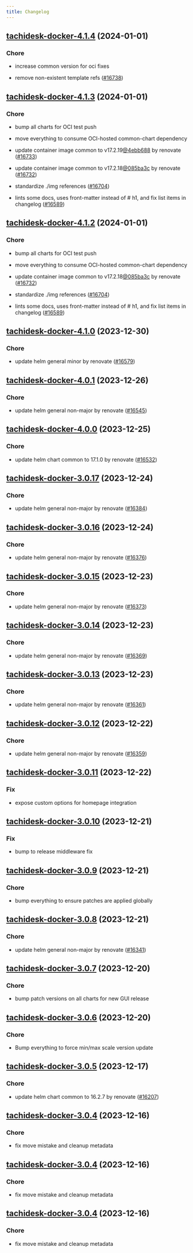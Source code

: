 ```yaml
---
title: Changelog
---
```




## [tachidesk-docker-4.1.4](https://github.com/truecharts/charts/compare/tachidesk-docker-4.1.3...tachidesk-docker-4.1.4) (2024-01-01)

### Chore



- increase common version for oci fixes

- remove non-existent template refs ([#16738](https://github.com/truecharts/charts/issues/16738))


## [tachidesk-docker-4.1.3](https://github.com/truecharts/charts/compare/tachidesk-docker-4.1.0...tachidesk-docker-4.1.3) (2024-01-01)

### Chore



- bump all charts for OCI test push

- move everything to consume OCI-hosted common-chart dependency

- update container image common to v17.2.19[@4ebb688](https://github.com/4ebb688) by renovate ([#16733](https://github.com/truecharts/charts/issues/16733))

- update container image common to v17.2.18[@085ba3c](https://github.com/085ba3c) by renovate ([#16732](https://github.com/truecharts/charts/issues/16732))

- standardize ./img references ([#16704](https://github.com/truecharts/charts/issues/16704))

- lints some docs, uses front-matter instead of # h1, and fix list items in changelog ([#16589](https://github.com/truecharts/charts/issues/16589))


## [tachidesk-docker-4.1.2](https://github.com/truecharts/charts/compare/tachidesk-docker-4.1.0...tachidesk-docker-4.1.2) (2024-01-01)

### Chore



- bump all charts for OCI test push

- move everything to consume OCI-hosted common-chart dependency

- update container image common to v17.2.18[@085ba3c](https://github.com/085ba3c) by renovate ([#16732](https://github.com/truecharts/charts/issues/16732))

- standardize ./img references ([#16704](https://github.com/truecharts/charts/issues/16704))

- lints some docs, uses front-matter instead of # h1, and fix list items in changelog ([#16589](https://github.com/truecharts/charts/issues/16589))
## [tachidesk-docker-4.1.0](https://github.com/truecharts/charts/compare/tachidesk-docker-4.0.1...tachidesk-docker-4.1.0) (2023-12-30)

### Chore

- update helm general minor by renovate ([#16579](https://github.com/truecharts/charts/issues/16579))

## [tachidesk-docker-4.0.1](https://github.com/truecharts/charts/compare/tachidesk-docker-4.0.0...tachidesk-docker-4.0.1) (2023-12-26)

### Chore

- update helm general non-major by renovate ([#16545](https://github.com/truecharts/charts/issues/16545))

## [tachidesk-docker-4.0.0](https://github.com/truecharts/charts/compare/tachidesk-docker-3.0.17...tachidesk-docker-4.0.0) (2023-12-25)

### Chore

- update helm chart common to 17.1.0 by renovate ([#16532](https://github.com/truecharts/charts/issues/16532))

## [tachidesk-docker-3.0.17](https://github.com/truecharts/charts/compare/tachidesk-docker-3.0.16...tachidesk-docker-3.0.17) (2023-12-24)

### Chore

- update helm general non-major by renovate ([#16384](https://github.com/truecharts/charts/issues/16384))

## [tachidesk-docker-3.0.16](https://github.com/truecharts/charts/compare/tachidesk-docker-3.0.15...tachidesk-docker-3.0.16) (2023-12-24)

### Chore

- update helm general non-major by renovate ([#16376](https://github.com/truecharts/charts/issues/16376))

## [tachidesk-docker-3.0.15](https://github.com/truecharts/charts/compare/tachidesk-docker-3.0.14...tachidesk-docker-3.0.15) (2023-12-23)

### Chore

- update helm general non-major by renovate ([#16373](https://github.com/truecharts/charts/issues/16373))

## [tachidesk-docker-3.0.14](https://github.com/truecharts/charts/compare/tachidesk-docker-3.0.13...tachidesk-docker-3.0.14) (2023-12-23)

### Chore

- update helm general non-major by renovate ([#16369](https://github.com/truecharts/charts/issues/16369))

## [tachidesk-docker-3.0.13](https://github.com/truecharts/charts/compare/tachidesk-docker-3.0.12...tachidesk-docker-3.0.13) (2023-12-23)

### Chore

- update helm general non-major by renovate ([#16361](https://github.com/truecharts/charts/issues/16361))

## [tachidesk-docker-3.0.12](https://github.com/truecharts/charts/compare/tachidesk-docker-3.0.11...tachidesk-docker-3.0.12) (2023-12-22)

### Chore

- update helm general non-major by renovate ([#16359](https://github.com/truecharts/charts/issues/16359))

## [tachidesk-docker-3.0.11](https://github.com/truecharts/charts/compare/tachidesk-docker-3.0.10...tachidesk-docker-3.0.11) (2023-12-22)

### Fix

- expose custom options for homepage integration

## [tachidesk-docker-3.0.10](https://github.com/truecharts/charts/compare/tachidesk-docker-3.0.9...tachidesk-docker-3.0.10) (2023-12-21)

### Fix

- bump to release middleware fix

## [tachidesk-docker-3.0.9](https://github.com/truecharts/charts/compare/tachidesk-docker-3.0.8...tachidesk-docker-3.0.9) (2023-12-21)

### Chore

- bump everything to ensure patches are applied globally

## [tachidesk-docker-3.0.8](https://github.com/truecharts/charts/compare/tachidesk-docker-3.0.7...tachidesk-docker-3.0.8) (2023-12-21)

### Chore

- update helm general non-major by renovate ([#16341](https://github.com/truecharts/charts/issues/16341))

## [tachidesk-docker-3.0.7](https://github.com/truecharts/charts/compare/tachidesk-docker-3.0.6...tachidesk-docker-3.0.7) (2023-12-20)

### Chore

- bump patch versions on all charts for new GUI release

## [tachidesk-docker-3.0.6](https://github.com/truecharts/charts/compare/tachidesk-docker-3.0.5...tachidesk-docker-3.0.6) (2023-12-20)

### Chore

- Bump everything to force min/max scale version update

## [tachidesk-docker-3.0.5](https://github.com/truecharts/charts/compare/tachidesk-docker-3.0.4...tachidesk-docker-3.0.5) (2023-12-17)

### Chore

- update helm chart common to 16.2.7 by renovate ([#16207](https://github.com/truecharts/charts/issues/16207))

## [tachidesk-docker-3.0.4](https://github.com/truecharts/charts/compare/tachidesk-docker-2.0.15...tachidesk-docker-3.0.4) (2023-12-16)

### Chore

- fix move mistake and cleanup metadata

## [tachidesk-docker-3.0.4](https://github.com/truecharts/charts/compare/tachidesk-docker-2.0.15...tachidesk-docker-3.0.4) (2023-12-16)

### Chore

- fix move mistake and cleanup metadata

## [tachidesk-docker-3.0.4](https://github.com/truecharts/charts/compare/tachidesk-docker-2.0.15...tachidesk-docker-3.0.4) (2023-12-16)

### Chore

- fix move mistake and cleanup metadata
